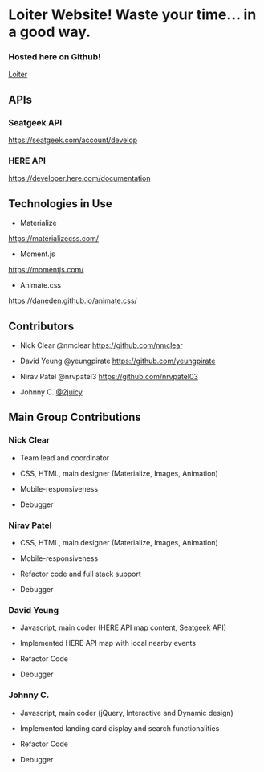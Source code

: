 # Loiter Website! Waste your time... in a good way.

### Hosted here on Github!

[Loiter](https://americone-dream.github.io/Loiter/)



## APIs

### Seatgeek API

https://seatgeek.com/account/develop


### HERE API

https://developer.here.com/documentation


## Technologies in Use

* Materialize

https://materializecss.com/

* Moment.js

https://momentjs.com/

* Animate.css

https://daneden.github.io/animate.css/

## Contributors


* Nick Clear
@nmclear
https://github.com/nmclear

* David Yeung
@yeungpirate
https://github.com/yeungpirate

* Nirav Patel
@nrvpatel3
https://github.com/nrvpatel03

* Johnny C.
[@2juicy](https://github.com/2juicy)



## Main Group Contributions


### Nick Clear

* Team lead and coordinator

* CSS, HTML, main designer (Materialize, Images, Animation)

* Mobile-responsiveness

* Debugger



### Nirav Patel

* CSS, HTML, main designer (Materialize, Images, Animation)

* Mobile-responsiveness

* Refactor code and full stack support

* Debugger



### David Yeung

* Javascript, main coder (HERE API map content, Seatgeek API)

* Implemented HERE API map with local nearby events

* Refactor Code

* Debugger



### Johnny C.

* Javascript, main coder (jQuery, Interactive and Dynamic design)

* Implemented landing card display and search functionalities

* Refactor Code

* Debugger
